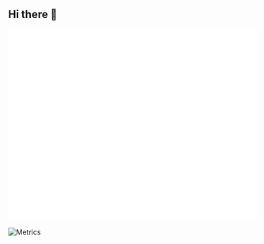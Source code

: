 ## Hi there 👋

![Metrics](/github-metrics.svg)

![Metrics](https://metrics.lecoq.io/antoniof1704?template=isocalendar&isocalendar.duration=half-year&isocalendar.theme=dark)
